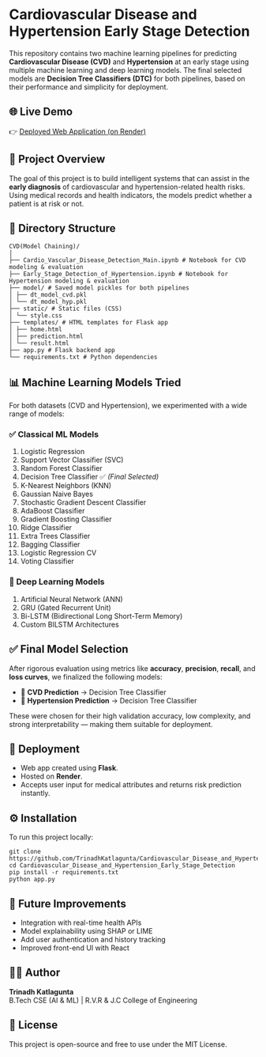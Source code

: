# Cardiovascular Disease and Hypertension Early Stage Detection

This repository contains two machine learning pipelines for predicting **Cardiovascular Disease (CVD)** and **Hypertension** at an early stage using multiple machine learning and deep learning models. The final selected models are **Decision Tree Classifiers (DTC)** for both pipelines, based on their performance and simplicity for deployment.

## 🌐 Live Demo

👉 [Deployed Web Application (on Render)](https://early-stage-cardio-vascular-disease.onrender.com/)

## 🧠 Project Overview

The goal of this project is to build intelligent systems that can assist in the **early diagnosis** of cardiovascular and hypertension-related health risks. Using medical records and health indicators, the models predict whether a patient is at risk or not.

## 📁 Directory Structure

```
CVD(Model Chaining)/
│
├── Cardio_Vascular_Disease_Detection_Main.ipynb # Notebook for CVD modeling & evaluation
├── Early_Stage_Detection_of_Hypertension.ipynb # Notebook for Hypertension modeling & evaluation
├── model/ # Saved model pickles for both pipelines
│ ├── dt_model_cvd.pkl
│ └── dt_model_hyp.pkl
├── static/ # Static files (CSS)
│ └── style.css
├── templates/ # HTML templates for Flask app
│ ├── home.html
│ ├── prediction.html
│ └── result.html
├── app.py # Flask backend app
└── requirements.txt # Python dependencies

```

## 📊 Machine Learning Models Tried

For both datasets (CVD and Hypertension), we experimented with a wide range of models:

### ✅ Classical ML Models

1. Logistic Regression  
2. Support Vector Classifier (SVC)  
3. Random Forest Classifier  
4. Decision Tree Classifier ✅ *(Final Selected)*  
5. K-Nearest Neighbors (KNN)  
6. Gaussian Naive Bayes  
7. Stochastic Gradient Descent Classifier  
8. AdaBoost Classifier  
9. Gradient Boosting Classifier  
10. Ridge Classifier  
11. Extra Trees Classifier  
12. Bagging Classifier  
13. Logistic Regression CV  
14. Voting Classifier  

### 🤖 Deep Learning Models

1. Artificial Neural Network (ANN)  
2. GRU (Gated Recurrent Unit)  
3. Bi-LSTM (Bidirectional Long Short-Term Memory)  
4. Custom BILSTM Architectures  

## ✅ Final Model Selection

After rigorous evaluation using metrics like **accuracy**, **precision**, **recall**, and **loss curves**, we finalized the following models:

- 📌 **CVD Prediction** → Decision Tree Classifier  
- 📌 **Hypertension Prediction** → Decision Tree Classifier  

These were chosen for their high validation accuracy, low complexity, and strong interpretability — making them suitable for deployment.

## 🚀 Deployment

- Web app created using **Flask**.
- Hosted on **Render**.
- Accepts user input for medical attributes and returns risk prediction instantly.

## ⚙️ Installation

To run this project locally:

```
git clone https://github.com/TrinadhKatlagunta/Cardiovascular_Disease_and_Hypertension_Early_Stage_Detection.git
cd Cardiovascular_Disease_and_Hypertension_Early_Stage_Detection
pip install -r requirements.txt
python app.py
```

## 📌 Future Improvements

- Integration with real-time health APIs
- Model explainability using SHAP or LIME
- Add user authentication and history tracking
- Improved front-end UI with React

## 👨‍💻 Author

**Trinadh Katlagunta**  
B.Tech CSE (AI & ML) | R.V.R & J.C College of Engineering  

## 📜 License

This project is open-source and free to use under the MIT License.
